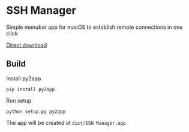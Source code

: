# SSH Manager
Simple menubar app for macOS to establish remote connections in one click

[Direct download](https://drive.google.com/file/d/1gVJ6nlYZn4r0J8U4T83qN8DAgAs_fPEn/view?usp=sharing)

## Build

Install py2app
   ```
   pip install py2app
   ```
Run setup
   ```
   python setup.py py2app
   ```
The app will be created at `dist/SSH Manager.app`
